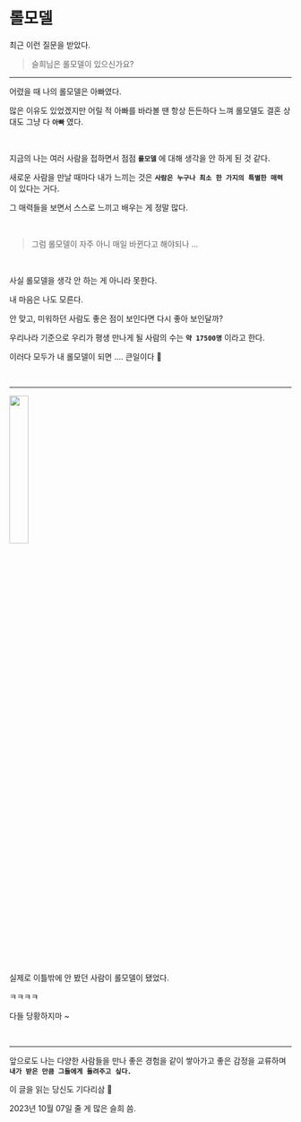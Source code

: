 # 롤모델

최근 이런 질문을 받았다.

> 슬희님은 롤모델이 있으신가요?

---

어렸을 때 나의 롤모델은 아빠였다.

많은 이유도 있었겠지만 어릴 적 아빠를 바라볼 땐 항상 든든하다 느껴 롤모델도 결혼 상대도 그냥 다 **`아빠`** 였다.

<br />

지금의 나는 여러 사람을 접하면서 점점 **`롤모델`** 에 대해 생각을 안 하게 된 것 같다.

새로운 사람을 만날 때마다 내가 느끼는 것은 **`사람은 누구나 최소 한 가지의 특별한 매력`** 이 있다는 거다.

그 매력들을 보면서 스스로 느끼고 배우는 게 정말 많다.

<br />

> 그럼 롤모델이 자주 아니 매일 바뀐다고 해야되나 ...

<br />

사실 롤모델을 생각 안 하는 게 아니라 못한다.

내 마음은 나도 모른다.

안 맞고, 미워하던 사람도 좋은 점이 보인다면 다시 좋아 보인달까?

우리나라 기준으로 우리가 평생 만나게 될 사람의 수는 **`약 17500명`** 이라고 한다.

이러다 모두가 내 롤모델이 되면 .... 큰일이다 🤧

<br />

---

<img src="https://github.com/codingBottle/cobo-writing/assets/63100352/996c2805-2342-4191-a62c-81cd44b51288" width="26%" />

<br />

실제로 이틀밖에 안 봤던 사람이 롤모델이 됐었다.

ㅋㅋㅋㅋ

다들 당황하지마 ~

<br />

---

앞으로도 나는 다양한 사람들을 만나 좋은 경험을 같이 쌓아가고 좋은 감정을 교류하며 **`내가 받은 만큼 그들에게 돌려주고 싶다.`**

이 글을 읽는 당신도 기다리삼 💙

2023년 10월 07일 줄 게 많은 슬희 씀.
